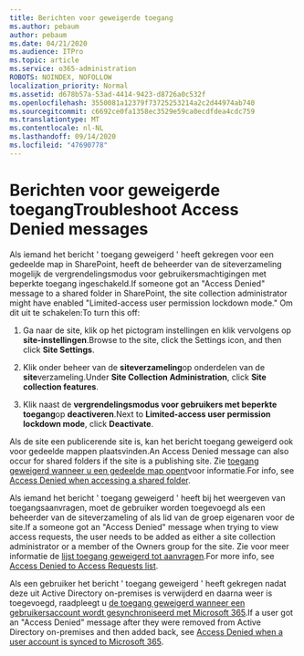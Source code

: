 ```yaml
---
title: Berichten voor geweigerde toegang
ms.author: pebaum
author: pebaum
ms.date: 04/21/2020
ms.audience: ITPro
ms.topic: article
ms.service: o365-administration
ROBOTS: NOINDEX, NOFOLLOW
localization_priority: Normal
ms.assetid: d678b57a-53ad-4414-9423-d8726a0c532f
ms.openlocfilehash: 3550081a12379f73725253214a2c2d44974ab740
ms.sourcegitcommit: c6692ce0fa1358ec3529e59ca0ecdfdea4cdc759
ms.translationtype: MT
ms.contentlocale: nl-NL
ms.lasthandoff: 09/14/2020
ms.locfileid: "47690778"
---
```

# <a name="troubleshoot-access-denied-messages"></a><span data-ttu-id="5c6bc-102">Berichten voor geweigerde toegang</span><span class="sxs-lookup"><span data-stu-id="5c6bc-102">Troubleshoot Access Denied messages</span></span>

<span data-ttu-id="5c6bc-103">Als iemand het bericht ' toegang geweigerd ' heeft gekregen voor een gedeelde map in SharePoint, heeft de beheerder van de siteverzameling mogelijk de vergrendelingsmodus voor gebruikersmachtigingen met beperkte toegang ingeschakeld.</span><span class="sxs-lookup"><span data-stu-id="5c6bc-103">If someone got an "Access Denied" message to a shared folder in SharePoint, the site collection administrator might have enabled "Limited-access user permission lockdown mode."</span></span> <span data-ttu-id="5c6bc-104">Om dit uit te schakelen:</span><span class="sxs-lookup"><span data-stu-id="5c6bc-104">To turn this off:</span></span> 
  
1. <span data-ttu-id="5c6bc-105">Ga naar de site, klik op het pictogram instellingen en klik vervolgens op **site-instellingen**.</span><span class="sxs-lookup"><span data-stu-id="5c6bc-105">Browse to the site, click the Settings icon, and then click **Site Settings**.</span></span>
    
2. <span data-ttu-id="5c6bc-106">Klik onder beheer van de **siteverzameling**op onderdelen van de **site**verzameling.</span><span class="sxs-lookup"><span data-stu-id="5c6bc-106">Under **Site Collection Administration**, click **Site collection features**.</span></span>
    
3. <span data-ttu-id="5c6bc-107">Klik naast de **vergrendelingsmodus voor gebruikers met beperkte toegang**op **deactiveren**.</span><span class="sxs-lookup"><span data-stu-id="5c6bc-107">Next to **Limited-access user permission lockdown mode**, click **Deactivate**.</span></span>
    
<span data-ttu-id="5c6bc-108">Als de site een publicerende site is, kan het bericht toegang geweigerd ook voor gedeelde mappen plaatsvinden.</span><span class="sxs-lookup"><span data-stu-id="5c6bc-108">An Access Denied message can also occur for shared folders if the site is a publishing site.</span></span> <span data-ttu-id="5c6bc-109">Zie [toegang geweigerd wanneer u een gedeelde map opent](https://go.microsoft.com/fwlink/?linkid=2004317)voor informatie.</span><span class="sxs-lookup"><span data-stu-id="5c6bc-109">For info, see [Access Denied when accessing a shared folder](https://go.microsoft.com/fwlink/?linkid=2004317).</span></span>
  
<span data-ttu-id="5c6bc-110">Als iemand het bericht ' toegang geweigerd ' heeft bij het weergeven van toegangsaanvragen, moet de gebruiker worden toegevoegd als een beheerder van de siteverzameling of als lid van de groep eigenaren voor de site.</span><span class="sxs-lookup"><span data-stu-id="5c6bc-110">If a someone got an "Access Denied" message when trying to view access requests, the user needs to be added as either a site collection administrator or a member of the Owners group for the site.</span></span> <span data-ttu-id="5c6bc-111">Zie voor meer informatie de [lijst toegang geweigerd tot aanvragen](https://go.microsoft.com/fwlink/?linkid=2004220).</span><span class="sxs-lookup"><span data-stu-id="5c6bc-111">For more info, see [Access Denied to Access Requests list](https://go.microsoft.com/fwlink/?linkid=2004220).</span></span>
  
<span data-ttu-id="5c6bc-112">Als een gebruiker het bericht ' toegang geweigerd ' heeft gekregen nadat deze uit Active Directory on-premises is verwijderd en daarna weer is toegevoegd, raadpleegt u [de toegang geweigerd wanneer een gebruikersaccount wordt gesynchroniseerd met Microsoft 365](https://go.microsoft.com/fwlink/?linkid=2004318).</span><span class="sxs-lookup"><span data-stu-id="5c6bc-112">If a user got an "Access Denied" message after they were removed from Active Directory on-premises and then added back, see [Access Denied when a user account is synced to Microsoft 365](https://go.microsoft.com/fwlink/?linkid=2004318).</span></span>
  

